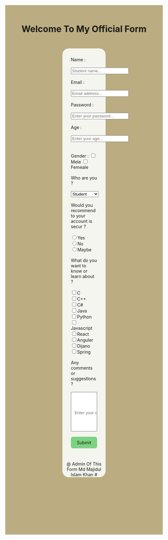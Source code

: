 
<html lang="en">
<head>
        <title>lab 2</title>
</head>
<style>
    .bacground{
    background-color: #bbad81;
    padding: 20px;
    text-align: center;
    }
    .form {
    background-color: #f5f5ef;
    padding: mar;
    margin: 163px;
    border-radius: 20px;
    box-shadow: 5px;
}
form {
    padding: 27px;
    margin-top: -118px;
    text-align: left;
   }
.button {
    background-color: #7dd381;
    text-align: center;
    border-radius: 7px;
    padding: 10px;s
}
input.gyh {
    padding: 7px 0px 0px 10px;
    height: 126px;
    width: 100%;
}
</style>
<body>
    <div class="bacground">
        <h1> Welcome To My Official Form</h1>
        <div class="form">
            <form action="">
                <label for="Name">Name :</label><br><br>
                <input type="text" placeholder="Student name..."> <br><br>
                <label for="Email">Email :</label><br><br>
                <input type="text" placeholder="Email address..."><br><br>
                <label for="Password">Password :</label><br><br>
                <input type="text" placeholder="Enter your password..."><br><br>
                <label for="Age">Age :</label><br><br>
                <input type="number" placeholder="Enter your age..."><br><br><br>
                <label> Gender :</label>
                <input type="checkbox">Mele
                <input type="checkbox">Femeale <br><br>
                <label for="">Who are you ?</label><br><br>
                <select name="" id=""> 
                <option value="">Student</option>
                <option value="">Ex Student</option>
                <option value="">Teacher</option>
                <option value="">Ex Teacher</option>
                </select><br><br>
                <label for="">Would you recommend to your account is secur ?</label><br><br>
                 <input type="radio">Yes <br>
                 <input type="radio">No <br>
                 <input type="radio">Maybe <br><br>
                 <label for=""> What do you want to know or learn about ?</label><br><br>
                 <input type="checkbox">C <br>
                 <input type="checkbox">C++ <br>
                 <input type="checkbox">C# <br>
                 <input type="checkbox">Java<br>
                 <input type="checkbox">Python <br>
                 <input type="checkbox">Javascript <br>
                 <input type="checkbox">React <br>
                 <input type="checkbox">Anguler<br>
                 <input type="checkbox">Dijano <br>
                 <input type="checkbox">Spring <br><br>
                 <label for="">Any comments or suggestions ?</label><br><br>
                 <input type="text box" class="gyh" placeholder="Enter your comment..."><br><br>
                <div class="button">Submit</div>
            </form>
            <p>@ Admin Of This Form Md Majidul Islam Khan #</p>
        </div>
    </div>
</body>
</html>

